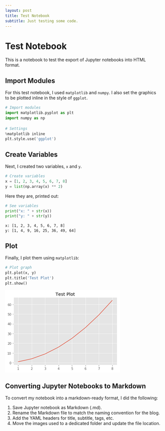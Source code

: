 ```yaml
---
layout: post
title: Test Notebook
subtitle: Just testing some code.
---
```


# Test Notebook
This is a notebook to test the export of Jupyter notebooks into HTML format.

## Import Modules
For this test notebook, I used ```matplotlib``` and ```numpy```. I also set the graphics to be plotted inline in the style of ```ggplot```.  
  
```python
# Import modules
import matplotlib.pyplot as plt
import numpy as np

# Settings
%matplotlib inline
plt.style.use('ggplot')
```

## Create Variables
Next, I created two variables, `x` and `y`.  
  
```python
# Create variables
x = [1, 2, 3, 4, 5, 6, 7, 8]
y = list(np.array(x) ** 2)
```

Here they are, printed out:
```python
# See variables
print("x: " + str(x))
print("y: " + str(y))
```

    x: [1, 2, 3, 4, 5, 6, 7, 8]
    y: [1, 4, 9, 16, 25, 36, 49, 64]
    

## Plot
Finally, I plot them using ```matplotlib```:  
  
```python
# Plot graph
plt.plot(x, y)
plt.title('Test Plot')
plt.show()
```

![](/graphics/2018-08-30-test-notebook-plot1.png)  
  
## Converting Jupyter Notebooks to Markdown
To convert my notebook into a markdown-ready format, I did the following:  
  
1. Save Jupyter notebook as Markdown (.md).
2. Rename the Markdown file to match the naming convention for the blog.
3. Add the YAML headers for title, subtitle, tags, etc.
4. Move the images used to a dedicated folder and update the file location.
  

